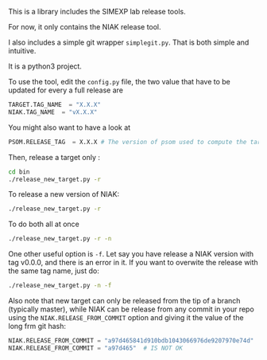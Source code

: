 This is a library includes the SIMEXP lab release tools.

For now, it only contains the NIAK release tool.

I also includes a simple git wrapper `simplegit.py`. That is both simple and
intuitive.

It is a python3 project.

To use the tool, edit the `config.py` file, the two value that
 have to be updated for every a full release are
```python
TARGET.TAG_NAME  = "X.X.X"
NIAK.TAG_NAME  = "vX.X.X"
```
 You might also want to have a look at  
```python
PSOM.RELEASE_TAG  = X.X.X # The version of psom used to compute the target
```

 Then, release a target only :
 ```bash
cd bin
./release_new_target.py -r
 ```

 To release a new version of NIAK:
```bash
./release_new_target.py -r
```
To do both all at once

```bash
./release_new_target.py -r -n
```

One other useful option is `-f`. Let say you have release a NIAK version
with tag v0.0.0, and there is an error in it. If you want to 
overwite the release with the same tag name, just do:

```bash
./release_new_target.py -n -f
```

Also note that new target can only be released from the tip of a branch
(typically master), while NIAK can be release from any commit in your
repo using the `NIAK.RELEASE_FROM_COMMIT` option and giving it the value of the 
long frm git hash:
```python
NIAK.RELEASE_FROM_COMMIT = "a97d465841d910bdb1043066976de9207970e74d"  # IS OK
NIAK.RELEASE_FROM_COMMIT = "a97d465"  # IS NOT OK

```
